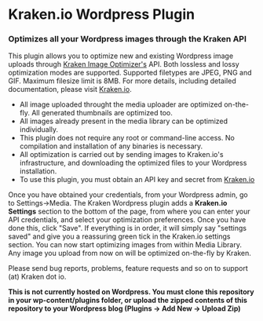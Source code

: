 # Kraken.io Wordpress Plugin
### Optimizes all your Wordpress images through the Kraken API

This plugin allows you to optimize new and existing Wordpress image uploads through [Kraken Image Optimizer's](https://kraken.io) API. 
Both lossless and lossy optimization modes are supported. Supported filetypes are JPEG, PNG and GIF. Maximum filesize limit is 8MB. For more details, including detailed documentation, please visit [Kraken.io](https://kraken.io).

 - All image uploaded throught the media uploader are optimized on-the-fly. All generated thumbnails are optimized too.
 - All images already present in the media library can be optimized individually.
 - This plugin does not require any root or command-line access. No compilation and installation of any binaries is necessary. 
 - All optimization is carried out by sending images to Kraken.io's infrastructure, and downloading the optimized files to your Wordpress installation.
 - To use this plugin, you must obtain an API key and secret from [Kraken.io](https://kraken.io)


Once you have obtained your credentials, from your Wordpress admin, go to Settings->Media. 
The Kraken Wordpress plugin adds a **Kraken.io Settings** section to the bottom of the page, from where you can enter your API credentials, and select your optimization preferences. Once you have done this, click "Save". If everything is in order, it will simply say "settings saved" and give you a reassuring green tick in the Kraken.io settings section. You can now start optimizing images from within Media Library. Any image you upload from now on will be optimized on-the-fly by Kraken.

Please send bug reports, problems, feature requests and so on to support (at) Kraken dot io.

**This is not currently hosted on Wordpress. You must clone this repository in your wp-content/plugins folder, or upload the zipped contents of this repository to your Wordpress blog (Plugins -> Add New -> Upload Zip)**






